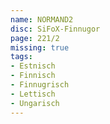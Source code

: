 ```yaml
---
name: NORMAND2
disc: SiFoX-Finnugor
page: 221/2
missing: true
tags:
- Estnisch
- Finnisch
- Finnugrisch
- Lettisch
- Ungarisch
---
```


